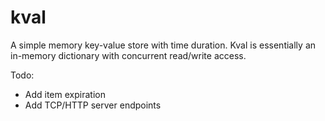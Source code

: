 # kval
A simple memory key-value store with time duration. Kval is essentially an in-memory dictionary with concurrent read/write access.

Todo:
* Add item expiration
* Add TCP/HTTP server endpoints

